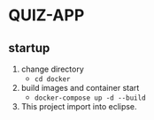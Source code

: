 # QUIZ-APP

## startup

1. change directory
    - `cd docker`
2. build images and container start
    - `docker-compose up -d --build`
3. This project import into eclipse.

